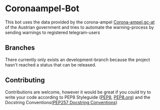 # Coronaampel-Bot
This bot uses the data provided by the corona-ampel [Corona-ampel.gc-at](corona-ampel.gv.at/)  of the Austrian government and tries to automate the warning-process by sending warnings to registered telegram-users

## Branches
There currently only exists an development-branch because the project hasn't reached a status that can be released.

## Contributing
Contributions are welcome, however it would be great if you could try to write your code according to PEP8 Styleguide ([PEP8](https://www.python.org/dev/peps/pep-0008/), [PEP8.org](https://pep8.org/))
and the Docstring Conventions([PEP257 Docstring Conventions](https://www.python.org/dev/peps/pep-0257/))
